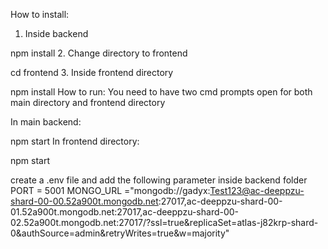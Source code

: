 How to install:

1. Inside backend

npm install
2. Change directory to frontend

cd frontend
3. Inside frontend directory

npm install
How to run: You need to have two cmd prompts open for both main directory and frontend directory

In main backend:

npm start
In frontend directory:

npm start

create a .env file and add the following parameter inside backend folder
PORT = 5001
MONGO_URL ="mongodb://gadyx:Test123@ac-deeppzu-shard-00-00.52a900t.mongodb.net:27017,ac-deeppzu-shard-00-01.52a900t.mongodb.net:27017,ac-deeppzu-shard-00-02.52a900t.mongodb.net:27017/?ssl=true&replicaSet=atlas-j82krp-shard-0&authSource=admin&retryWrites=true&w=majority"